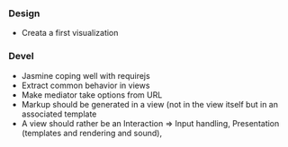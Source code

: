### Design ###

* Creata a first visualization

### Devel ####

* Jasmine coping well with requirejs
* Extract common behavior in views
* Make mediator take options from URL
* Markup should be generated in a view (not in the view itself but in an associated template
* A view should rather be an Interaction => Input handling, Presentation (templates and rendering and sound),